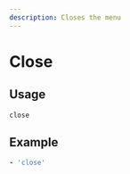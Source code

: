 ```yaml
---
description: Closes the menu
---
```


# Close

## Usage

```text
close
```

## Example

```yaml
- 'close'
```

